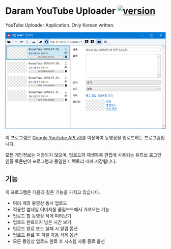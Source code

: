 ﻿# Daram YouTube Uploader [![version](https://img.shields.io/badge/version-1.25-green.svg)](https://shields.io)
YouTube Uploader Application. Only Korean written.

![v1.20](./DocumentResources/DaramYouTubeUploader_v200.png)

이 프로그램은 [Google YouTube API v3](https://developers.google.com/youtube/v3/docs)를 이용하여 동영상을 업로드하는 프로그램입니다.

모든 개인정보는 저장되지 않으며, 업로드와 재생목록 편집에 사용되는 유튜브 로그인 인증 토큰만이 프로그램과 동일한 디렉토리 내에 저장됩니다.

## 기능
이 프로그램은 다음과 같은 기능을 가지고 있습니다.

* 여러 개의 동영상 동시 업로드
* 적용할 썸네일 이미지를 클립보드에서 가져오는 기능
* 업로드 할 동영상 작게 미리보기
* 업로드 완료까지 남은 시간 보기
* 업로드 완료 또는 실패 시 알림 옵션
* 업로드 완료 후 파일 자동 삭제 옵션
* 모든 동영상 업로드 완료 후 시스템 자동 종료 옵션
